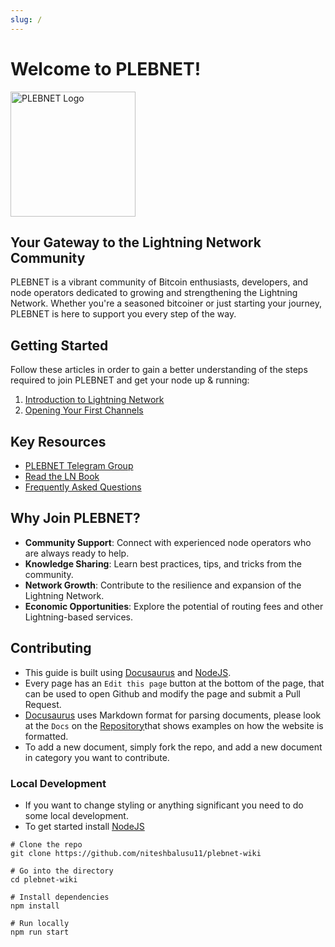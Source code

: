```yaml
---
slug: /
---
```


# Welcome to PLEBNET!
<img src="https://pbs.twimg.com/profile_images/1433194445038657537/WF9g0amV_400x400.jpg" alt="PLEBNET Logo" width="200" height="200"></img>

## Your Gateway to the Lightning Network Community

PLEBNET is a vibrant community of Bitcoin enthusiasts, developers, and node operators dedicated to growing and strengthening the Lightning Network. Whether you're a seasoned bitcoiner or just starting your journey, PLEBNET is here to support you every step of the way.

## Getting Started

Follow these articles in order to gain a better understanding of the steps required to join PLEBNET and get your node up & running:

1. [Introduction to Lightning Network](./category/getting-started)
2. [Opening Your First Channels](./getting-started/opening-channels)

## Key Resources

- [PLEBNET Telegram Group](https://t.me/plebnet)
- [Read the LN Book](https://github.com/lnbook/lnbook)
- [Frequently Asked Questions](./category/faqs)

## Why Join PLEBNET?

- **Community Support**: Connect with experienced node operators who are always ready to help.
- **Knowledge Sharing**: Learn best practices, tips, and tricks from the community.
- **Network Growth**: Contribute to the resilience and expansion of the Lightning Network.
- **Economic Opportunities**: Explore the potential of routing fees and other Lightning-based services.

## Contributing
- This guide is built using [Docusaurus](https://docusaurus.io/) and [NodeJS](https://nodejs.org/en).
- Every page has an `Edit this page` button at the bottom of the page, that can be used to open Github and modify the page and submit a Pull Request.
- [Docusaurus](https://docusaurus.io/) uses Markdown format for parsing documents, please look at the `Docs` on the [Repository](https://github.com/niteshbalusu11/plebnet-wiki)that shows examples on how the website is formatted.
- To add a new document, simply fork the repo, and add a new document in category you want to contribute.

### Local Development
- If you want to change styling or anything significant you need to do some local development.
- To get started install [NodeJS](Bun)

```
# Clone the repo
git clone https://github.com/niteshbalusu11/plebnet-wiki

# Go into the directory
cd plebnet-wiki

# Install dependencies
npm install

# Run locally
npm run start
```
